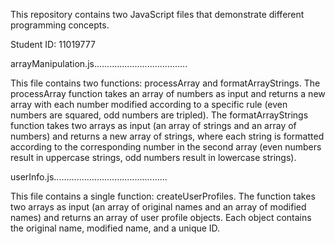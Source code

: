 This repository contains two JavaScript files that demonstrate different programming concepts.

Student ID: 11019777

arrayManipulation.js.....................................

This file contains two functions: processArray and formatArrayStrings. 
The processArray function takes an array of numbers as input and returns a new array with each number modified according to a specific rule (even numbers are squared, odd numbers are tripled). 
The formatArrayStrings function takes two arrays as input (an array of strings and an array of numbers) and returns a new array of strings, where each string is formatted according to the corresponding number in the second array (even numbers result in uppercase strings, odd numbers result in lowercase strings).

userInfo.js.............................................

This file contains a single function: 
createUserProfiles. The function takes two arrays as input (an array of original names and an array of modified names) and returns an array of user profile objects. 
Each object contains the original name, modified name, and a unique ID.
